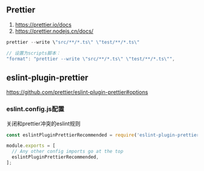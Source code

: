 ## Prettier

1. https://prettier.io/docs
2. https://prettier.nodejs.cn/docs/

```js
prettier --write \"src/**/*.ts\" \"test/**/*.ts\"

// 设置为scripts脚本：
"format": "prettier --write \"src/**/*.ts\" \"test/**/*.ts\"",
```



## eslint-plugin-prettier

https://github.com/prettier/eslint-plugin-prettier#options

### eslint.config.js配置

关闭和prettier冲突的eslint规则

```js
const eslintPluginPrettierRecommended = require('eslint-plugin-prettier/recommended');

module.exports = [
  // Any other config imports go at the top
  eslintPluginPrettierRecommended,
];
```

